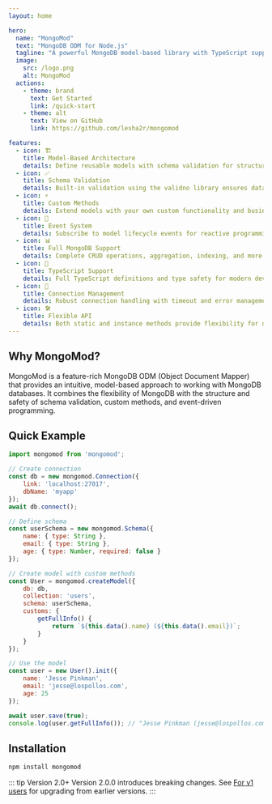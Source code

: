 ```yaml
---
layout: home

hero:
  name: "MongoMod"
  text: "MongoDB ODM for Node.js"
  tagline: "A powerful MongoDB model-based library with TypeScript support"
  image:
    src: /logo.png
    alt: MongoMod
  actions:
    - theme: brand
      text: Get Started
      link: /quick-start
    - theme: alt
      text: View on GitHub
      link: https://github.com/lesha2r/mongomod

features:
  - icon: 🏗️
    title: Model-Based Architecture
    details: Define reusable models with schema validation for structured data management.
  - icon: ✅
    title: Schema Validation
    details: Built-in validation using the validno library ensures data integrity.
  - icon: ⚡
    title: Custom Methods
    details: Extend models with your own custom functionality and business logic.
  - icon: 🎯
    title: Event System
    details: Subscribe to model lifecycle events for reactive programming.
  - icon: 📊
    title: Full MongoDB Support
    details: Complete CRUD operations, aggregation, indexing, and more advanced MongoDB features.
  - icon: 🔷
    title: TypeScript Support
    details: Full TypeScript definitions and type safety for modern development.
  - icon: 🔗
    title: Connection Management
    details: Robust connection handling with timeout and error management.
  - icon: 🛠️
    title: Flexible API
    details: Both static and instance methods provide flexibility for different use cases.
---
```


## Why MongoMod?

MongoMod is a feature-rich MongoDB ODM (Object Document Mapper) that provides an intuitive, model-based approach to working with MongoDB databases. It combines the flexibility of MongoDB with the structure and safety of schema validation, custom methods, and event-driven programming.

## Quick Example

```javascript
import mongomod from 'mongomod';

// Create connection
const db = new mongomod.Connection({
    link: 'localhost:27017',
    dbName: 'myapp'
});
await db.connect();

// Define schema
const userSchema = new mongomod.Schema({
    name: { type: String },
    email: { type: String },
    age: { type: Number, required: false }
});

// Create model with custom methods
const User = mongomod.createModel({
    db: db,
    collection: 'users',
    schema: userSchema,
    customs: {
        getFullInfo() {
            return `${this.data().name} (${this.data().email})`;
        }
    }
});

// Use the model
const user = new User().init({
    name: 'Jesse Pinkman',
    email: 'jesse@lospollos.com',
    age: 25
});

await user.save(true);
console.log(user.getFullInfo()); // "Jesse Pinkman (jesse@lospollos.com)"
```

## Installation

```bash
npm install mongomod
```

::: tip Version 2.0+
Version 2.0.0 introduces breaking changes. See [For v1 users](/migration-guide) for upgrading from earlier versions.
:::